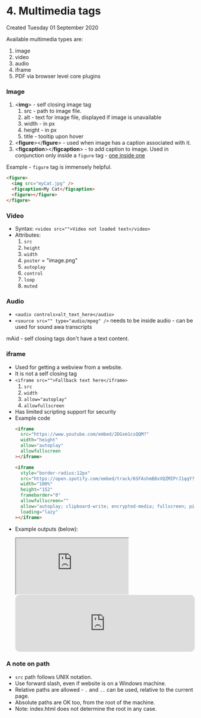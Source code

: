 # 4. Multimedia tags

Created Tuesday 01 September 2020

Available multimedia types are:

1. image
2. video
3. audio
4. iframe
5. PDF via browser level core plugins

### Image

1. <**img**> - self closing image tag
   1. src - path to image file.
   2. alt - text for image file, displayed if image is unavailable
   3. width - in px
   4. height - in px
   5. title - tooltip upon hover
2. <**figure**></**figure**> - used when image has a caption associated with it.
3. <**figcaption**></**figcaption**> - to add caption to image. Used in conjunction only inside a `figure` tag - [one inside one](https://www.sitepoint.com/quick-tip-the-right-way-to-use-figure-and-figcaption-elements/)

Example - `figure` tag is immensely helpful.

```html
<figure>
  <img src="myCat.jpg" />
  <figcaption>My Cat</figcaption>
  <figure></figure>
</figure>
```

### Video

- Syntax: `<video src="">Video not loaded text</video>`
- Attributes:
  1.  `src`
  2.  `height`
  3.  `width`
  4.  `poster` = "image.png"
  5.  `autoplay`
  6.  `control`
  7.  `loop`
  8.  `muted`

### Audio

- `<audio controls>alt_text_here</audio>`
- `<source src="" type="audio/mpeg" />` needs to be inside audio - can be used for sound awa transcripts

mAid - self closing tags don't have a text content.

### iframe

- Used for getting a webview from a website.
- It is not a self closing tag
- `<iframe src="">Fallback text here</iframe>`
  1.  `src`
  2.  `width`
  3.  `allow="autoplay"`
  4.  `allowfullscreen`
- Has limited scripting support for security
- Example code
  ```html
  <iframe
    src="https://www.youtube.com/embed/2DGxm1csQQM?"
    width="height"
    allow="autoplay"
    allowfullscreen
  ></iframe>
  ```
  ```html
  <iframe
    style="border-radius:12px"
    src="https://open.spotify.com/embed/track/6SFAshmB8xVQZMIPrJ1qqY?utm_source=generator"
    width="100%"
    height="152"
    frameborder="0"
    allowfullscreen=""
    allow="autoplay; clipboard-write; encrypted-media; fullscreen; picture-in-picture"
    loading="lazy"
  ></iframe>
  ```

* Example outputs (below):
  <iframe
  	src="https://www.youtube.com/embed/2DGxm1csQQM?"
  	width="height"
  	allow="autoplay"
  	allowfullscreenx
    ></iframe>

  <iframe style="border-radius:12px" src="https://open.spotify.com/embed/track/6SFAshmB8xVQZMIPrJ1qqY?utm_source=generator" width="100%" height="152" frameBorder="0" allowfullscreen="" allow="autoplay; clipboard-write; encrypted-media; fullscreen; picture-in-picture" loading="lazy"></iframe>

### A note on path

- `src` path follows UNIX notation.
- Use forward slash, even if website is on a Windows machine.
- Relative paths are allowed - `.` and `..` can be used, relative to the current page.
- Absolute paths are OK too, from the root of the machine.
- Note: index.html does not determine the root in any case.
